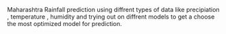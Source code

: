 Maharashtra Rainfall prediction using diffrent types of data like precipiation , temperature , humidity and trying out on diffrent models to get a choose the most optimized model for prediction.
 
 
